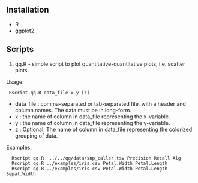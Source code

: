 ## Installation
- R
- ggplot2

## Scripts

1. qq.R - simple script to plot quantitative-quantitative plots, i.e. scatter plots.

Usage:
```
 Rscript qq.R data_file x y [z]
```

- data_file : comma-separated or tab-separated file, with a header and column names.  The data must be in long-form.
- x : the name of column in data_file representing the x-variable.
- y : the name of column in data_file representing the y-variable.
- z : Optional. The name of column in data_file representing the colorized grouping of data.

Examples:
```
  Rscript qq.R  ../../qq/data/snp_caller.tsv Precision Recall Alg
  Rscript qq.R ../examples/iris.csv Petal.Width Petal.Length
  Rscript qq.R ../examples/iris.csv Petal.Width Petal.Length Sepal.Width
```
